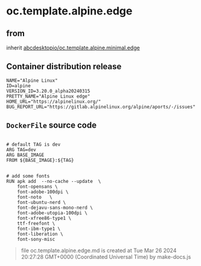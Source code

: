 # oc.template.alpine.edge
## from
 inherit [abcdesktopio/oc.template.alpine.minimal.edge](../oc.template.alpine.minimal.edge)
## Container distribution release


``` 
NAME="Alpine Linux"
ID=alpine
VERSION_ID=3.20.0_alpha20240315
PRETTY_NAME="Alpine Linux edge"
HOME_URL="https://alpinelinux.org/"
BUG_REPORT_URL="https://gitlab.alpinelinux.org/alpine/aports/-/issues"

```



## `DockerFile` source code

``` 

# default TAG is dev
ARG TAG=dev
ARG BASE_IMAGE
FROM ${BASE_IMAGE}:${TAG}


# add some fonts
RUN apk add  --no-cache --update  \
	font-opensans \
	font-adobe-100dpi \
	font-noto 	\
	font-ubuntu-nerd \
	font-dejavu-sans-mono-nerd \
	font-adobe-utopia-100dpi \
	font-xfree86-type1 \
	ttf-freefont \
	font-ibm-type1 \
	font-liberation \
	font-sony-misc

```



> file oc.template.alpine.edge.md is created at Tue Mar 26 2024 20:27:28 GMT+0000 (Coordinated Universal Time) by make-docs.js
